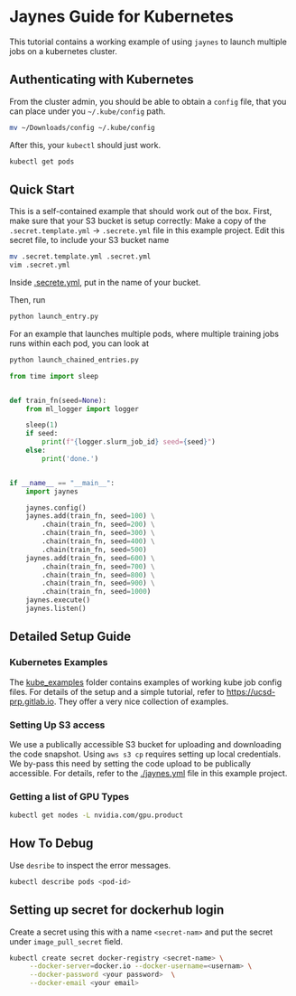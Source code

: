 # Jaynes Guide for Kubernetes

This tutorial contains a working example of using `jaynes` to launch multiple jobs on a kubernetes cluster.

## Authenticating with Kubernetes

From the cluster admin, you should be able to obtain a `config` file, that you can place under you `~/.kube/config` path. 

```bash
mv ~/Downloads/config ~/.kube/config
```

After this, your `kubectl` should just work.

```bash
kubectl get pods
```

## Quick Start

This is a self-contained example that should work out of the box. First, make sure that your S3 bucket is setup correctly:  Make a copy of the `.secret.template.yml` -> `.secrete.yml` file in this example project. Edit this secret file, to include your S3 bucket name

```bash
mv .secret.template.yml .secret.yml
vim .secret.yml
```

Inside [.secrete.yml](.secrete.yml), put in the name of your bucket.

Then, run

```bash
python launch_entry.py
```

For an example that launches multiple pods, where multiple training jobs runs within each pod, you can look at 

```bash
python launch_chained_entries.py
```

```python
from time import sleep


def train_fn(seed=None):
    from ml_logger import logger

    sleep(1)
    if seed:
        print(f"{logger.slurm_job_id} seed={seed}")
    else:
        print('done.')


if __name__ == "__main__":
    import jaynes

    jaynes.config()
    jaynes.add(train_fn, seed=100) \
        .chain(train_fn, seed=200) \
        .chain(train_fn, seed=300) \
        .chain(train_fn, seed=400) \
        .chain(train_fn, seed=500)
    jaynes.add(train_fn, seed=600) \
        .chain(train_fn, seed=700) \
        .chain(train_fn, seed=800) \
        .chain(train_fn, seed=900) \
        .chain(train_fn, seed=1000)
    jaynes.execute()
    jaynes.listen()
```

## Detailed Setup Guide

### Kubernetes Examples

The [kube_examples](kube_examples) folder contains examples of working kube job config files. For details of the setup and a simple tutorial, refer to https://ucsd-prp.gitlab.io. They offer a very nice collection of examples.

### Setting Up S3 access

We use a publically accessible S3 bucket for uploading and downloading the code snapshot. Using `aws s3 cp` requires setting up local credentials. We by-pass this need by setting the code upload to be publically accessible. For details, refer to the [./jaynes.yml](./jaynes.yml) file in this example project.

### Getting a list of GPU Types

```bash
kubectl get nodes -L nvidia.com/gpu.product
```

## How To Debug

Use `desribe` to inspect the error messages.

```bash
kubectl describe pods <pod-id>
```

## Setting up secret for dockerhub login

Create a secret using this with a name `<secret-nam>` and put the secret under `image_pull_secret` field.

```bash
kubectl create secret docker-registry <secret-name> \
     --docker-server=docker.io --docker-username=<usernam> \
     --docker-password <your password>  \
     --docker-email <your email>
```